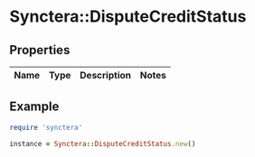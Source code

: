 # Synctera::DisputeCreditStatus

## Properties

| Name | Type | Description | Notes |
| ---- | ---- | ----------- | ----- |

## Example

```ruby
require 'synctera'

instance = Synctera::DisputeCreditStatus.new()
```

